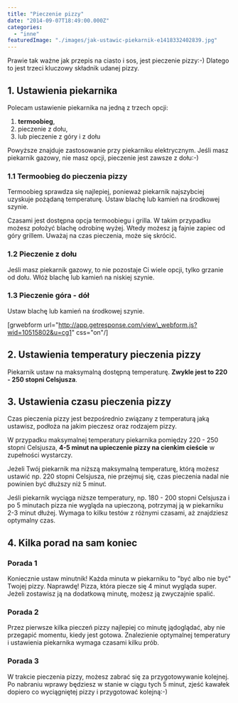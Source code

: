 ```yaml
---
title: "Pieczenie pizzy"
date: "2014-09-07T18:49:00.000Z"
categories: 
  - "inne"
featuredImage: "./images/jak-ustawic-piekarnik-e1418332402839.jpg"
---
```


Prawie tak ważne jak przepis na ciasto i sos, jest pieczenie pizzy:-) Dlatego to jest trzeci kluczowy składnik udanej pizzy.

## 1\. Ustawienia piekarnika

Polecam ustawienie piekarnika na jedną z trzech opcji:

1. **termoobieg**,
2. pieczenie z dołu,
3. lub pieczenie z góry i z dołu

Powyższe znajduje zastosowanie przy piekarniku elektrycznym. Jeśli masz piekarnik gazowy, nie masz opcji, pieczenie jest zawsze z dołu:-)

### 1.1 Termoobieg do pieczenia pizzy

Termoobieg sprawdza się najlepiej, ponieważ piekarnik najszybciej uzyskuje pożądaną temperaturę. Ustaw blachę lub kamień na środkowej szynie.

Czasami jest dostępna opcja termoobiegu i grilla. W takim przypadku możesz położyć blachę odrobinę wyżej. Wtedy możesz ją fajnie zapiec od góry grillem. Uważaj na czas pieczenia, może się skrócić.

### 1.2 Pieczenie z dołu

Jeśli masz piekarnik gazowy, to nie pozostaje Ci wiele opcji, tylko grzanie od dołu. Włóż blachę lub kamień na niskiej szynie.

### 1.3 Pieczenie góra - dół

Ustaw blachę lub kamień na środkowej szynie.

\[grwebform url="http://app.getresponse.com/view\_webform.js?wid=10515802&u=cg1" css="on"/\]

## 2\. Ustawienia temperatury pieczenia pizzy

Piekarnik ustaw na maksymalną dostępną temperaturę. **Zwykle jest to 220 - 250 stopni Celsjusza**.

## 3\. Ustawienia czasu pieczenia pizzy

Czas pieczenia pizzy jest bezpośrednio związany z temperaturą jaką ustawisz, podłoża na jakim pieczesz oraz rodzajem pizzy.

W przypadku maksymalnej temperatury piekarnika pomiędzy 220 - 250 stopni Celsjusza, **4-5 minut na upieczenie pizzy na cienkim cieście** w zupełności wystarczy.

Jeżeli Twój piekarnik ma niższą maksymalną temperaturę, którą możesz ustawić np. 220 stopni Celsjusza, nie przejmuj się, czas pieczenia nadal nie powinien być dłuższy niż 5 minut.

Jeśli piekarnik wyciąga niższe temperatury, np. 180 - 200 stopni Celsjusza i po 5 minutach pizza nie wygląda na upieczoną, potrzymaj ją w piekarniku 2-3 minut dłużej. Wymaga to kilku testów z różnymi czasami, aż znajdziesz optymalny czas.

## 4\. Kilka porad na sam koniec

### Porada 1

Koniecznie ustaw minutnik! Każda minuta w piekarniku to "być albo nie być" Twojej pizzy. Naprawdę! Pizza, która piecze się 4 minut wygląda super. Jeżeli zostawisz ją na dodatkową minutę, możesz ją zwyczajnie spalić.

### Porada 2

Przez pierwsze kilka pieczeń pizzy najlepiej co minutę jądoglądać, aby nie przegapić momentu, kiedy jest gotowa. Znalezienie optymalnej temperatury i ustawienia piekarnika wymaga czasami kilku prób.

### Porada 3

W trakcie pieczenia pizzy, możesz zabrać się za przygotowywanie kolejnej. Po nabraniu wprawy będziesz w stanie w ciągu tych 5 minut, zjeść kawałek dopiero co wyciągniętej pizzy i przygotować kolejną:-)
